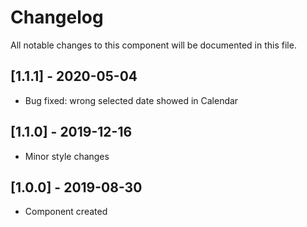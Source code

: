 # Changelog
All notable changes to this component will be documented in this file.

## [1.1.1] - 2020-05-04
- Bug fixed: wrong selected date showed in Calendar

## [1.1.0] - 2019-12-16
- Minor style changes

## [1.0.0] - 2019-08-30
- Component created
